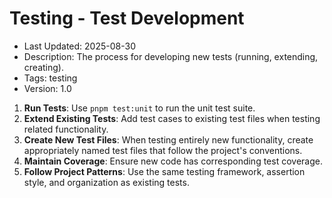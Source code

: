 # Testing - Test Development
- Last Updated: 2025-08-30
- Description: The process for developing new tests (running, extending, creating).
- Tags: testing
- Version: 1.0


1. **Run Tests**: Use `pnpm test:unit` to run the unit test suite.
2. **Extend Existing Tests**: Add test cases to existing test files when testing related functionality.
3. **Create New Test Files**: When testing entirely new functionality, create appropriately named test files that follow the project's conventions.
4. **Maintain Coverage**: Ensure new code has corresponding test coverage.
5. **Follow Project Patterns**: Use the same testing framework, assertion style, and organization as existing tests.
